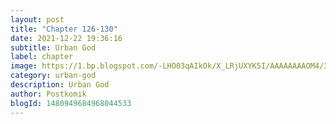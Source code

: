 ```yaml
---
layout: post 
title: "Chapter 126-130"
date: 2021-12-22 19:36:16
subtitle: Urban God
label: chapter
image: https://1.bp.blogspot.com/-LHO03qAIkOk/X_LRjUXYK5I/AAAAAAAAOM4/3H98Cu_bOkkvxBKHj_IR2GpiwuRljx1-QCLcBGAsYHQ/s72-c/Urban-God.jpg
category: urban-god
description: Urban God
author: Postkomik
blogId: 1480949684968044533
---
```

